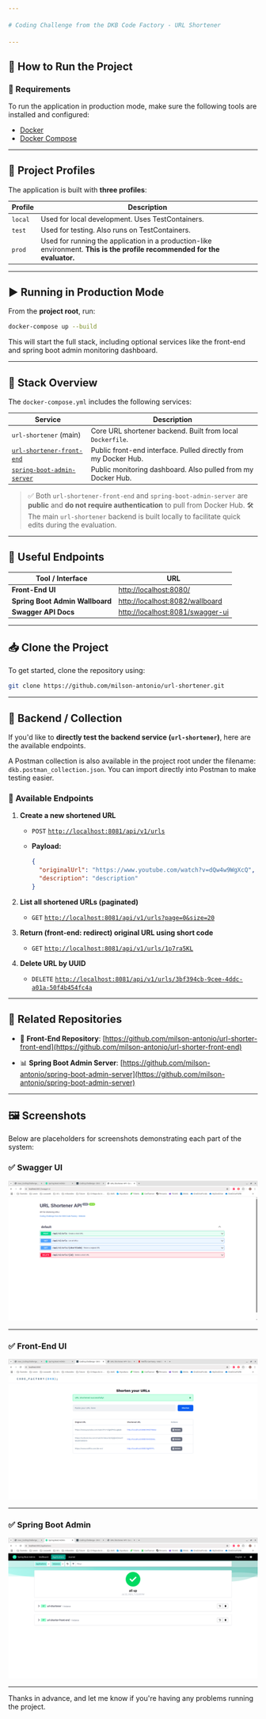 ```yaml
---

# Coding Challenge from the DKB Code Factory - URL Shortener

---
```


## 🚀 How to Run the Project

### 🔧 Requirements

To run the application in production mode, make sure the following tools are installed and configured:

* [Docker](https://www.docker.com/)
* [Docker Compose](https://docs.docker.com/compose/)

---

## 🌱 Project Profiles

The application is built with **three profiles**:

| Profile      | Description                                                                                                              |
| ------------ | ------------------------------------------------------------------------------------------------------------------------ |
| `local`      | Used for local development. Uses TestContainers.                                                                         |
| `test`       | Used for testing. Also runs on TestContainers.                                                                 |
| `prod` | Used for running the application in a production-like environment. **This is the profile recommended for the evaluator.** |

---

## ▶️ Running in Production Mode

From the **project root**, run:

```bash
docker-compose up --build
```

This will start the full stack, including optional services like the front-end and spring boot admin monitoring dashboard.

---

## 🧱 Stack Overview

The `docker-compose.yml` includes the following services:

| Service                                                                                                    | Description                                                     |
| ---------------------------------------------------------------------------------------------------------- |-----------------------------------------------------------------|
| `url-shortener` (main)                                                                                     | Core URL shortener backend. Built from local `Dockerfile`.      |
| [`url-shortener-front-end`](https://github.com/milson-antonio/url-shorter-front-end)    | Public front-end interface. Pulled directly from my Docker Hub. |
| [`spring-boot-admin-server`](https://github.com/milson-antonio/spring-boot-admin-server) | Public monitoring dashboard. Also pulled from my Docker Hub.    |

> ✅ Both `url-shortener-front-end` and `spring-boot-admin-server` are **public** and **do not require authentication** to pull from Docker Hub.
> 🛠️ The main `url-shortener` backend is built locally to facilitate quick edits during the evaluation.

---

## 🔗 Useful Endpoints

| Tool / Interface                 | URL                                                                                     |
| -------------------------------- | --------------------------------------------------------------------------------------- |
| **Front-End UI**                | [http://localhost:8080/](http://localhost:8080/)                  |
| **Spring Boot Admin Wallboard** | [http://localhost:8082/wallboard](http://localhost:8082/wallboard) |
| **Swagger API Docs**           | [http://localhost:8081/swagger-ui](http://localhost:8081/swagger-ui) |

---

## 📥 Clone the Project

To get started, clone the repository using:

```bash
git clone https://github.com/milson-antonio/url-shortener.git
```

---

## 🧪 Backend / Collection

If you'd like to **directly test the backend service (`url-shortener`)**, here are the available endpoints.

A Postman collection is also available in the project root under the filename: `dkb.postman_collection.json`. You can import directly into Postman to make testing easier.

### 🔗 Available Endpoints

1. **Create a new shortened URL**

    * `POST` [`http://localhost:8081/api/v1/urls`](http://localhost:8081/api/v1/urls)
    * **Payload:**

      ```json
      {
        "originalUrl": "https://www.youtube.com/watch?v=dQw4w9WgXcQ",
        "description": "description"
      }
      ```

2. **List all shortened URLs (paginated)**

    * `GET` [`http://localhost:8081/api/v1/urls?page=0&size=20`](http://localhost:8081/api/v1/urls?page=0&size=20)

3. **Return (front-end: redirect) original URL using short code**

    * `GET` [`http://localhost:8081/api/v1/urls/1p7ra5KL`](http://localhost:8081/api/v1/urls/1p7ra5KL)

4. **Delete URL by UUID**

    * `DELETE` [`http://localhost:8081/api/v1/urls/3bf394cb-9cee-4ddc-a01a-50f4b454fc4a`](http://localhost:8081/api/v1/urls/3bf394cb-9cee-4ddc-a01a-50f4b454fc4a)

---

## 📎 Related Repositories

* 🔗 **Front-End Repository**:
  [https://github.com/milson-antonio/url-shorter-front-end](https://github.com/milson-antonio/url-shorter-front-end)

* 📊 **Spring Boot Admin Server**:
  [https://github.com/milson-antonio/spring-boot-admin-server](https://github.com/milson-antonio/spring-boot-admin-server)

---

## 🖼️ Screenshots

Below are placeholders for screenshots demonstrating each part of the system:

### ✅ Swagger UI

![Swagger UI](images/swagger.png)

---

### ✅ Front-End UI

![Front-End UI](images/front-end.png)

---

### ✅ Spring Boot Admin

![Spring Boot Admin](images/spring-boot-admin.png)

---

Thanks in advance, and let me know if you're having any problems running the project.
